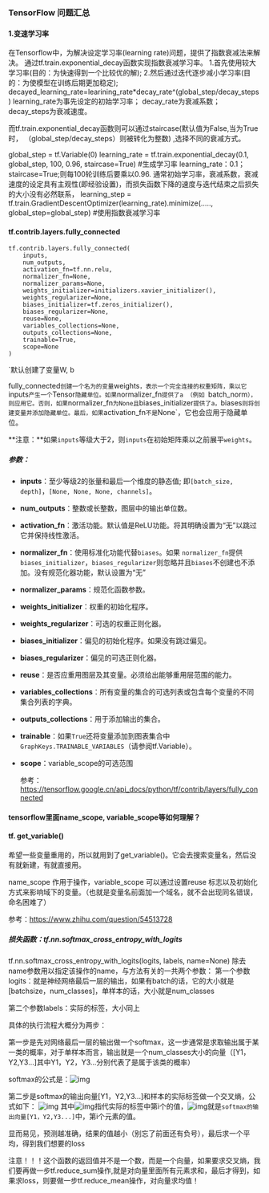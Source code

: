 ### TensorFlow 问题汇总

#### 1.变速学习率

在Tensorflow中，为解决设定学习率(learning rate)问题，提供了指数衰减法来解决。
通过tf.train.exponential_decay函数实现指数衰减学习率。
1.首先使用较大学习率(目的：为快速得到一个比较优的解);
2.然后通过迭代逐步减小学习率(目的：为使模型在训练后期更加稳定);
decayed_learning_rate=learining_rate*decay_rate^(global_step/decay_steps)
learning_rate为事先设定的初始学习率；
decay_rate为衰减系数；
decay_steps为衰减速度。

而tf.train.exponential_decay函数则可以通过staircase(默认值为False,当为True时，
（global_step/decay_steps）则被转化为整数) ,选择不同的衰减方式。

global_step = tf.Variable(0)
learning_rate = tf.train.exponential_decay(0.1, global_step, 100, 0.96, staircase=True)     #生成学习率
learning_rate：0.1；staircase=True;则每100轮训练后要乘以0.96.
通常初始学习率，衰减系数，衰减速度的设定具有主观性(即经验设置)，而损失函数下降的速度与迭代结束之后损失的大小没有必然联系，
learning_step = tf.train.GradientDescentOptimizer(learning_rate).minimize(....., global_step=global_step)  #使用指数衰减学习率

#### tf.contrib.layers.fully_connected

```
tf.contrib.layers.fully_connected(
    inputs,
    num_outputs,
    activation_fn=tf.nn.relu,
    normalizer_fn=None,
    normalizer_params=None,
    weights_initializer=initializers.xavier_initializer(),
    weights_regularizer=None,
    biases_initializer=tf.zeros_initializer(),
    biases_regularizer=None,
    reuse=None,
    variables_collections=None,
    outputs_collections=None,
    trainable=True,
    scope=None
)
```

`默认创建了变量W, b

fully_connected`创建一个名为的变量`weights`，表示一个完全连接的权重矩阵，乘以它`inputs`产生一个`Tensor`隐藏单位。如果`normalizer_fn`提供了a （例如 `batch_norm`），则应用它。否则，如果`normalizer_fn`为None且`biases_initializer`提供了a，`biases`则将创建变量并添加隐藏单位。最后，如果`activation_fn`不是`None`，它也会应用于隐藏单位。

**注意：**如果`inputs`等级大于2，则`inputs`在初始矩阵乘以之前展平`weights`。

##### 参数：

- **inputs**：至少等级2的张量和最后一个维度的静态值; 即`[batch_size, depth]`，`[None, None, None, channels]`。

- **num_outputs**：整数或长整数，图层中的输出单位数。

- **activation_fn**：激活功能。默认值是ReLU功能。将其明确设置为“无”以跳过它并保持线性激活。

- **normalizer_fn**：使用标准化功能代替`biases`。如果 `normalizer_fn`提供`biases_initializer`，`biases_regularizer`则忽略并且`biases`不创建也不添加。没有规范化器功能，默认设置为“无”

- **normalizer_params**：规范化函数参数。

- **weights_initializer**：权重的初始化程序。

- **weights_regularizer**：可选的权重正则化器。

- **biases_initializer**：偏见的初始化程序。如果没有跳过偏见。

- **biases_regularizer**：偏见的可选正则化器。

- **reuse**：是否应重用图层及其变量。必须给出能够重用层范围的能力。

- **variables_collections**：所有变量的集合的可选列表或包含每个变量的不同集合列表的字典。

- **outputs_collections**：用于添加输出的集合。

- **trainable**：如果`True`还将变量添加到图表集合中 `GraphKeys.TRAINABLE_VARIABLES`（请参阅tf.Variable）。

- **scope**：variable_scope的可选范围

  参考：<https://tensorflow.google.cn/api_docs/python/tf/contrib/layers/fully_connected>

#### tensorflow里面name_scope, variable_scope等如何理解？

#### tf. get_variable()

希望一些变量重用的，所以就用到了get_variable()。它会去搜索变量名，然后没有就新建，有就直接用。

name_scope 作用于操作，variable_scope 可以通过设置reuse 标志以及初始化方式来影响域下的变量。（也就是变量名前面加一个域名，就不会出现同名错误，命名困难了）

参考：<https://www.zhihu.com/question/54513728>



##### 损失函数：tf.nn.softmax_cross_entropy_with_logits

tf.nn.softmax_cross_entropy_with_logits(logits, labels, name=None)
除去name参数用以指定该操作的name，与方法有关的一共两个参数：
第一个参数logits：就是神经网络最后一层的输出，如果有batch的话，它的大小就是[batchsize，num_classes]，单样本的话，大小就是num_classes

第二个参数labels：实际的标签，大小同上


具体的执行流程大概分为两步：

第一步是先对网络最后一层的输出做一个softmax，这一步通常是求取输出属于某一类的概率，对于单样本而言，输出就是一个num_classes大小的向量（[Y1，Y2,Y3...]其中Y1，Y2，Y3...分别代表了是属于该类的概率）

softmax的公式是：![img](https://img-blog.csdn.net/20161128203449282)

第二步是softmax的输出向量[Y1，Y2,Y3...]和样本的实际标签做一个交叉熵，公式如下：
![img](https://img-blog.csdn.net/20161128203840317)
其中![img](https://img-blog.csdn.net/20161128204121097)指代实际的标签中第i个的值，![img](https://img-blog.csdn.net/20161128204500600)就是`softmax的输出向量[Y1，Y2,Y3...]`中，第i个元素的值。

显而易见，预测越准确，结果的值越小（别忘了前面还有负号），最后求一个平均，得到我们想要的loss

注意！！！这个函数的返回值并不是一个数，而是一个向量，如果要求交叉熵，我们要再做一步tf.reduce_sum操作,就是对向量里面所有元素求和，最后才得到，如果求loss，则要做一步tf.reduce_mean操作，对向量求均值！


